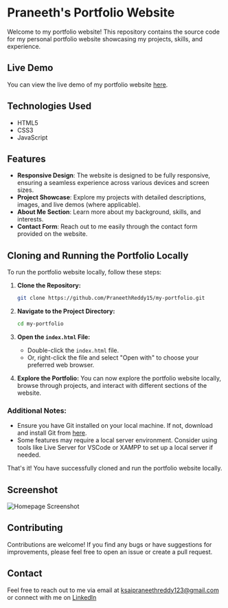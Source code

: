 # Praneeth's Portfolio Website

Welcome to my portfolio website! This repository contains the source code for my personal portfolio website showcasing my projects, skills, and experience.

## Live Demo

You can view the live demo of my portfolio website [here](https://praneethreddy.vercel.app/).

## Technologies Used

- HTML5
- CSS3
- JavaScript

## Features

- **Responsive Design**: The website is designed to be fully responsive, ensuring a seamless experience across various devices and screen sizes.
- **Project Showcase**: Explore my projects with detailed descriptions, images, and live demos (where applicable).
- **About Me Section**: Learn more about my background, skills, and interests.
- **Contact Form**: Reach out to me easily through the contact form provided on the website.
  
## Cloning and Running the Portfolio Locally

To run the portfolio website locally, follow these steps:

1. **Clone the Repository:**
    ```bash
    git clone https://github.com/PraneethReddy15/my-portfolio.git
    ```
2. **Navigate to the Project Directory:**
    ```bash
    cd my-portfolio
    ```
3. **Open the `index.html` File:**
    - Double-click the `index.html` file.
    - Or, right-click the file and select "Open with" to choose your preferred web browser.

4. **Explore the Portfolio:**
    You can now explore the portfolio website locally, browse through projects, and interact with different sections of the website.

### Additional Notes:

- Ensure you have Git installed on your local machine. If not, download and install Git from [here](https://git-scm.com/downloads).
- Some features may require a local server environment. Consider using tools like Live Server for VSCode or XAMPP to set up a local server if needed.

That's it! You have successfully cloned and run the portfolio website locally.

## Screenshot
![Homepage Screenshot](files/fullscreenshot.png)
<!--![Projects Screenshot](screenshots/projects.png)
![Homepage Screenshot](screenshots/homepage.png)
![Projects Screenshot](screenshots/projects.png) -->

## Contributing
Contributions are welcome! If you find any bugs or have suggestions for improvements, please feel free to open an issue or create a pull request.

<!--## License
This project is licensed under the MIT License - see the LICENSE file for details. -->

## Contact
Feel free to reach out to me via email at ksaipraneethreddy123@gmail.com or connect with me on [LinkedIn](https://www.linkedin.com/in/k-sai-praneeth-reddy/)
